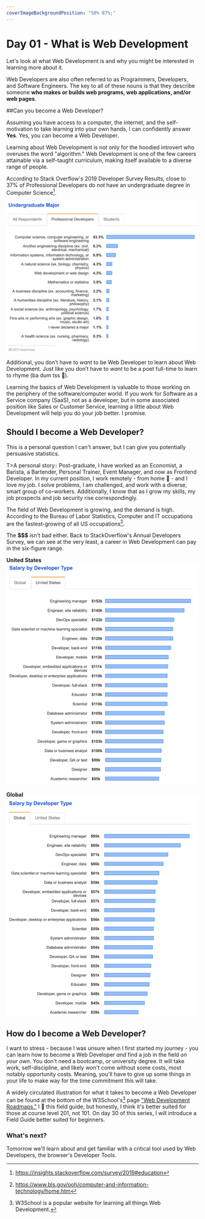 ```yaml
---
coverImageBackgroundPosition: "50% 87%;"
---
```


# Day 01 - What is Web Development

Let's look at what Web Development is and why you might be interested in learning more about it. 

Web Developers are also often referred to as Programmers, Developers, and Software Engineers.  The key to all of these nouns is that they describe someone **who makes or builds web programs, web applications, and/or web pages**.

##Can you become a Web Developer?

Assuming you have access to a computer, the internet, and the self-motivation to take learning into your own hands, I can confidently answer **Yes**.  Yes, you can become a Web Developer.

Learning about Web Development is not only for the hoodied introvert who overuses the word "algorithm."  Web Development is one of the few careers attainable via a self-taught curriculum, making itself available to a diverse range of people.  

According to Stack Overflow's 2019 Developer Survey Results, close to 37% of Professional Developers do *not* have an undergraduate degree in Computer Science[^stackoverfloweducation].  

![](public/assets/stackoverflow-undergraduate-degree.png)

Additional, you don’t have to _want_ to be Web Developer to learn about Web Development. Just like you don’t have to _want_ to be a poet full-time to learn to rhyme (ba dum tss 🥁).

Learning the basics of Web Development is valuable to those working on the periphery of the software/computer world.  If you work for Software as a Service company (SaaS), not as a developer, but in some associated position like Sales or Customer Service, learning a little about Web Development will help you do your job better. I promise.

## Should I become a Web Developer?

This is a personal question I can't answer, but I can give you potentially persuasive statistics.

T>A personal story`:` Post-graduate, I have worked as an Economist, a Barista, a Bartender, Personal Trainer, Event Manager, and now as Frontend Developer.  In my current position, I work remotely - from home 🏡 - and I love my job. I solve problems, I am challenged, and work with a diverse, smart group of co-workers.  Additionally, I know that as I grow my skills, my job prospects and job security rise correspondingly.

The field of Web Development is growing, and the demand is high.  According to the Bureau of Labor Statistics, Computer and IT occupations are the fastest-growing of all US occupations[^BLS].

The **$$$** isn't bad either. Back to StackOverflow's Annual Developers Survey, we can see at the very least, a career in Web Development can pay in the six-figure range.

**United States**
![](public/assets/salary-us.png)


**Global**
![](public/assets/salary-global.png)

## How do I become a Web Developer?

I want to stress - because I was unsure when I first started my journey - you can learn how to become a Web Developer _and_ find a job in the field _on your own_.  You don't need a bootcamp, or university degree.  It will take work, self-discipline, and likely won't come without some costs, most notably opportunity costs. Meaning, you'll have to give up some things in your life to make way for the time commitment this will take.

A widely circulated illustration for what it takes to become a Web Developer can be found at the bottom of the W3School's[^w3s] page ["Web Development Roadmaps."](https://www.w3schools.com/whatis/)  I 💛 this field guide, but honestly, I think it's better suited for those at course level 201, not 101. On day 30 of this series, I will introduce a Field Guide better suited for beginners.

### What's next?

Tomorrow we'll learn about and get familiar with a critical tool used by Web Developers, the browser's Developer Tools.

[^BLS]:https://www.bls.gov/ooh/computer-and-information-technology/home.htm
[^stackoverfloweducation]:https://insights.stackoverflow.com/survey/2019#education
[^w3s]: W3School is a popular website for learning all things Web Development.